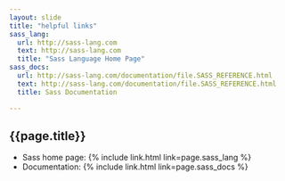 ```yaml
---
layout: slide
title: "helpful links"
sass_lang:
  url: http://sass-lang.com
  text: http://sass-lang.com
  title: "Sass Language Home Page"
sass_docs:
  url: http://sass-lang.com/documentation/file.SASS_REFERENCE.html
  text: http://sass-lang.com/documentation/file.SASS_REFERENCE.html
  title: Sass Documentation

---
```


## {{page.title}}

<div class="left-align">
  <ul>
    <li>Sass home page: {% include link.html link=page.sass_lang %}</li>
    <li>Documentation: {% include link.html link=page.sass_docs %}</li>
  </ul>
</div>
